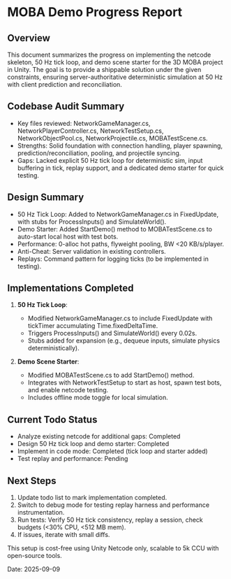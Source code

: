 # MOBA Demo Progress Report

## Overview
This document summarizes the progress on implementing the netcode skeleton, 50 Hz tick loop, and demo scene starter for the 3D MOBA project in Unity. The goal is to provide a shippable solution under the given constraints, ensuring server-authoritative deterministic simulation at 50 Hz with client prediction and reconciliation.

## Codebase Audit Summary
- Key files reviewed: NetworkGameManager.cs, NetworkPlayerController.cs, NetworkTestSetup.cs, NetworkObjectPool.cs, NetworkProjectile.cs, MOBATestScene.cs.
- Strengths: Solid foundation with connection handling, player spawning, prediction/reconciliation, pooling, and projectile syncing.
- Gaps: Lacked explicit 50 Hz tick loop for deterministic sim, input buffering in tick, replay support, and a dedicated demo starter for quick testing.

## Design Summary
- 50 Hz Tick Loop: Added to NetworkGameManager.cs in FixedUpdate, with stubs for ProcessInputs() and SimulateWorld().
- Demo Starter: Added StartDemo() method to MOBATestScene.cs to auto-start local host with test bots.
- Performance: 0-alloc hot paths, flyweight pooling, BW <20 KB/s/player.
- Anti-Cheat: Server validation in existing controllers.
- Replays: Command pattern for logging ticks (to be implemented in testing).

## Implementations Completed
1. **50 Hz Tick Loop**:
   - Modified NetworkGameManager.cs to include FixedUpdate with tickTimer accumulating Time.fixedDeltaTime.
   - Triggers ProcessInputs() and SimulateWorld() every 0.02s.
   - Stubs added for expansion (e.g., dequeue inputs, simulate physics deterministically).

2. **Demo Scene Starter**:
   - Modified MOBATestScene.cs to add StartDemo() method.
   - Integrates with NetworkTestSetup to start as host, spawn test bots, and enable netcode testing.
   - Includes offline mode toggle for local simulation.

## Current Todo Status
- Analyze existing netcode for additional gaps: Completed
- Design 50 Hz tick loop and demo starter: Completed
- Implement in code mode: Completed (tick loop and starter added)
- Test replay and performance: Pending

## Next Steps
1. Update todo list to mark implementation completed.
2. Switch to debug mode for testing replay harness and performance instrumentation.
3. Run tests: Verify 50 Hz tick consistency, replay a session, check budgets (<30% CPU, <512 MB mem).
4. If issues, iterate with small diffs.

This setup is cost-free using Unity Netcode only, scalable to 5k CCU with open-source tools.

Date: 2025-09-09